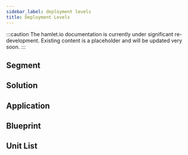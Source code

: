 ```yaml
---
sidebar_label: deployment levels
title: Deployment Levels
---
```

:::caution
The hamlet.io documentation is currently under significant re-development. Existing content is a placeholder and will be updated very soon.
:::

## Segment

## Solution

## Application

## Blueprint

## Unit List
